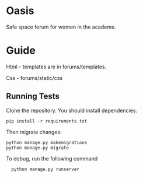 
# Oasis

Safe space forum for women in the academe.
# Guide
Html - templates are in forums/templates.

Css - forums/static/css

## Running Tests

Clone the repository.
You should install dependencies.
```shell
pip install -r requirements.txt
```
Then migrate changes:
```shell
python manage.py makemigrations
python manage.py migrate
```
To debug, run the following command

```shell
  python manage.py runserver
```

[//]: # (# Initial Database Schema)

[//]: # (![Database Schema]&#40;DatabaseSchema.png&#41;)

[//]: # (# Current Working Database Schema)

[//]: # (![]&#40;WorkingDatabaseSchema.png&#41;)